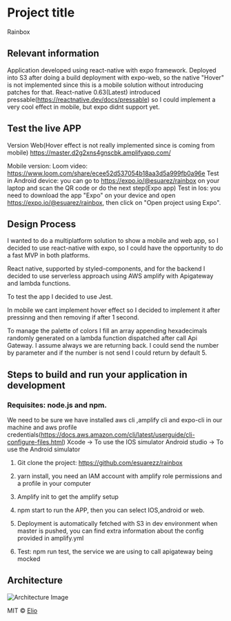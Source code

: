 # Project title
Rainbox

## Relevant information
Application developed using react-native with expo framework.
Deployed into S3 after doing a build deployment with expo-web, so the native "Hover" is not implemented since this is a mobile solution without introducing patches for that.
React-native 0.63(Latest) introduced pressable(https://reactnative.dev/docs/pressable) so I could implement a very cool effect
in mobile, but expo didnt support yet.


## Test the live APP
Version Web(Hover effect is not really implemented since is coming from mobile) 
https://master.d2g2xns4gnscbk.amplifyapp.com/

Mobile version:
Loom video: https://www.loom.com/share/ecee52d537054b18aa3d5a999fb0a96e
Test in Android device: you can go to https://expo.io/@esuarez/rainbox on your laptop and scan the QR code or do the next step(Expo app)
Test in Ios: you need to download the app "Expo" on your device and open https://expo.io/@esuarez/rainbox, 
then click on "Open project using Expo". 


## Design Process
I wanted to do a multiplatform solution to show a mobile and web app, so I decided to use react-native with expo,
so I could have the opportunity to do a fast MVP in both platforms.

React native, supported by styled-components, and for the backend I decided to use serverless approach using AWS amplify with  Apigateway and lambda functions.

To test the app I decided to use Jest.

In mobile we cant implement hover effect so I decided to implement it after pressinng and then removing if after 1 second.

To manage the palette of colors I fill an array appending hexadecimals randomly generated on a lambda function dispatched after call Api Gateway. I assume always we are returning back. I could send the number by parameter and if the number is not send I could return by default 5.


## Steps to build and run your application in development
### Requisites: node.js and npm.
We need to be sure we have installed aws cli ,amplify cli and expo-cli in our machine and aws profile credentials(https://docs.aws.amazon.com/cli/latest/userguide/cli-configure-files.html) 
Xcode -> To use the IOS simulator
Android studio -> To use the Android simulator

1) Git clone the project: https://github.com/esuarezz/rainbox
2) yarn install, you need an IAM account with amplify role permissions and a profile in your computer
3) Amplify init to get the amplify setup  
4) npm start to run the APP, then you can select IOS,android or web.
5) Deployment is automatically fetched with S3 in dev environment when master is pushed, you can find extra information about the config provided in amplify.yml

6) Test: npm run test, the service we are using to call apigateway being mocked 

## Architecture

![Architecture Image](https://ibb.co/rGVnwGY)


MIT © [Elio]()